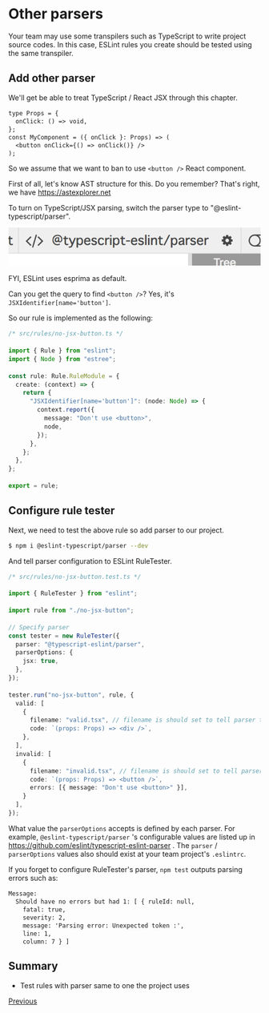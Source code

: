 # Other parsers
Your team may use some transpilers such as TypeScript to write project source codes.
In this case, ESLint rules you create should be tested using the same transpiler.

## Add other parser
We'll get be able to treat TypeScript / React JSX  through this chapter.

```tsx
type Props = {
  onClick: () => void,
};
const MyComponent = ({ onClick }: Props) => (
  <button onClick={() => onClick()} />
);
```

So we assume that we want to ban to use `<button />` React component.

First of all, let's know AST structure for this.
Do you remember?
That's right, we have https://astexplorer.net

To turn on TypeScript/JSX parsing, switch the parser type to "@eslint-typescript/parser".

![switch_parser](./switch_parser.png)

FYI, ESLint uses esprima as default.

Can you get the query to find `<button />`?
Yes, it's `JSXIdentifier[name='button']`.

So our rule is implemented as the following:

```ts
/* src/rules/no-jsx-button.ts */

import { Rule } from "eslint";
import { Node } from "estree";

const rule: Rule.RuleModule = {
  create: (context) => {
    return {
      "JSXIdentifier[name='button']": (node: Node) => {
        context.report({
          message: "Don't use <button>",
          node,
        });
      },
    };
  },
};

export = rule;
```

## Configure rule tester
Next, we need to test the above rule so add parser to our project.

```sh
$ npm i @eslint-typescript/parser --dev
```

And tell parser configuration to ESLint RuleTester.

```ts
/* src/rules/no-jsx-button.test.ts */

import { RuleTester } from "eslint";

import rule from "./no-jsx-button";

// Specify parser
const tester = new RuleTester({
  parser: "@typescript-eslint/parser",
  parserOptions: {
    jsx: true,
  },
});

tester.run("no-jsx-button", rule, {
  valid: [
    {
      filename: "valid.tsx", // filename is should set to tell parser this code is TSX
      code: `(props: Props) => <div />`,
    },
  ],
  invalid: [
    {
      filename: "invalid.tsx", // filename is should set to tell parser this code is TSX
      code: `(props: Props) => <button />`,
      errors: [{ message: "Don't use <button>" }],
    }
  ],
});
```

What value the `parserOptions` accepts is defined by each parser.
For example, `@eslint-typescript/parser` 's configurable values are listed up in https://github.com/eslint/typescript-eslint-parser .
The `parser` / `parserOptions` values also should exist at your team project's `.eslintrc`.

If you forget to configure RuleTester's parser, `npm test` outputs parsing errors such as:

```text
Message:
  Should have no errors but had 1: [ { ruleId: null,
    fatal: true,
    severity: 2,
    message: 'Parsing error: Unexpected token :',
    line: 1,
    column: 7 } ]
```

## Summary

* Test rules with parser same to one the project uses

[Previous](../20_dive_into_ast/README.md)
